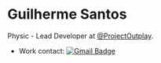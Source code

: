# Guilherme Santos 

Physic - Lead Developer at [@ProjectOutplay](https://github.com/ProjectOutplay).
* Work contact: [![Gmail Badge](https://img.shields.io/badge/-physic@projectplay.com-6633cc?style=flat-square&logo=Gmail&logoColor=white&link=mailto:physic@projectplay.com)](mailto:physic@projectplay.com)
